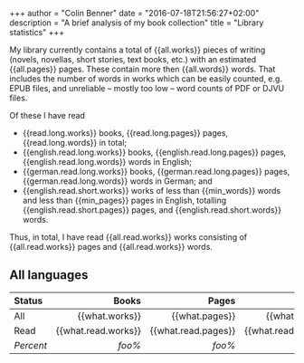 +++
author = "Colin Benner"
date = "2016-07-18T21:56:27+02:00"
description = "A brief analysis of my book collection"
title = "Library statistics"
+++

My library currently contains a total of {{all.works}} pieces of writing (novels, novellas, short stories, text books, etc.) with an estimated {{all.pages}} pages.  These contain more then {{all.words}} words.  That includes the number of words in works which can be easily counted, e.g. EPUB files, and unreliable – mostly too low – word counts of PDF or DJVU files.

Of these I have read

  * {{read.long.works}} books, {{read.long.pages}} pages, {{read.long.words}} in total;
  * {{english.read.long.works}} books, {{english.read.long.pages}} pages, {{english.read.long.words}} words in English;
  * {{german.read.long.works}} books, {{german.read.long.pages}} pages, {{german.read.long.words}} words in German; and
  * {{english.read.short.works}} works of less than {{min_words}} words and less than {{min_pages}} pages in English, totalling {{english.read.short.pages}} pages, and {{english.read.short.words}} words.

Thus, in total, I have read {{all.read.works}} works consisting of {{all.read.works}} pages and {{all.read.works}} words.

## All languages

| Status    | Books               | Pages               | Words               |
|:----------|--------------------:|--------------------:|--------------------:|
| All       | {{what.works}}      | {{what.pages}}      | {{what.words}}      |
| Read      | {{what.read.works}} | {{what.read.pages}} | {{what.read.words}} |
| *Percent* | *foo%*              | *foo%*              | *foo%*              |
